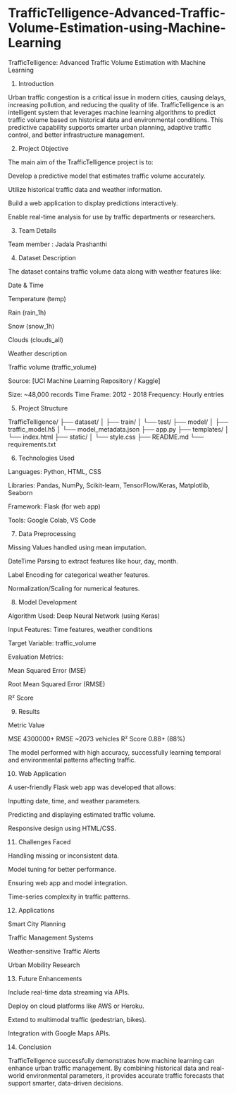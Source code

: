 # TrafficTelligence-Advanced-Traffic-Volume-Estimation-using-Machine-Learning
TrafficTelligence: Advanced Traffic Volume Estimation with Machine Learning




1. Introduction

Urban traffic congestion is a critical issue in modern cities, causing delays, increasing pollution, and reducing the quality of life. TrafficTelligence is an intelligent system that leverages machine learning algorithms to predict traffic volume based on historical data and environmental conditions. This predictive capability supports smarter urban planning, adaptive traffic control, and better infrastructure management.



2. Project Objective

The main aim of the TrafficTelligence project is to:

Develop a predictive model that estimates traffic volume accurately.

Utilize historical traffic data and weather information.

Build a web application to display predictions interactively.

Enable real-time analysis for use by traffic departments or researchers.





3. Team Details

Team member : Jadala Prashanthi





4. Dataset Description

The dataset contains traffic volume data along with weather features like:

Date & Time

Temperature (temp)

Rain (rain_1h)

Snow (snow_1h)

Clouds (clouds_all)

Weather description

Traffic volume (traffic_volume)


Source: [UCI Machine Learning Repository / Kaggle]

Size: ~48,000 records
Time Frame: 2012 - 2018
Frequency: Hourly entries



5. Project Structure

TrafficTelligence/
├── dataset/
│   ├── train/
│   └── test/
├── model/
│   ├── traffic_model.h5
│   └── model_metadata.json
├── app.py
├── templates/
│   └── index.html
├── static/
│   └── style.css
├── README.md
└── requirements.txt




6. Technologies Used

Languages: Python, HTML, CSS

Libraries: Pandas, NumPy, Scikit-learn, TensorFlow/Keras, Matplotlib, Seaborn

Framework: Flask (for web app)

Tools: Google Colab, VS Code





7. Data Preprocessing

Missing Values handled using mean imputation.

DateTime Parsing to extract features like hour, day, month.

Label Encoding for categorical weather features.

Normalization/Scaling for numerical features.





8. Model Development

Algorithm Used: Deep Neural Network (using Keras)

Input Features: Time features, weather conditions

Target Variable: traffic_volume

Evaluation Metrics:

Mean Squared Error (MSE)

Root Mean Squared Error (RMSE)

R² Score






9. Results

Metric	Value

MSE	4300000+
RMSE	~2073 vehicles
R² Score	0.88+ (88%)


The model performed with high accuracy, successfully learning temporal and environmental patterns affecting traffic.



10. Web Application

A user-friendly Flask web app was developed that allows:

Inputting date, time, and weather parameters.

Predicting and displaying estimated traffic volume.

Responsive design using HTML/CSS.





11. Challenges Faced

Handling missing or inconsistent data.

Model tuning for better performance.

Ensuring web app and model integration.

Time-series complexity in traffic patterns.





12. Applications

Smart City Planning

Traffic Management Systems

Weather-sensitive Traffic Alerts

Urban Mobility Research





13. Future Enhancements

Include real-time data streaming via APIs.

Deploy on cloud platforms like AWS or Heroku.

Extend to multimodal traffic (pedestrian, bikes).

Integration with Google Maps APIs.




14. Conclusion

TrafficTelligence successfully demonstrates how machine learning can enhance urban traffic management. By combining historical data and real-world environmental parameters, it provides accurate traffic forecasts that support smarter, data-driven decisions.
